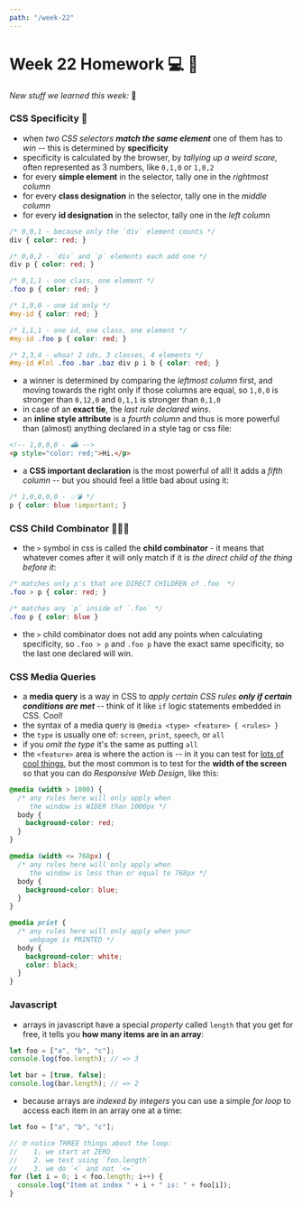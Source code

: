 ```yaml
---
path: "/week-22"
---
```


# Week 22 Homework 💻 🦁

_New stuff we learned this week:_ 🤔

### CSS Specificity 💪

- when _two CSS selectors **match the same element**_ one of them has to _win_ -- this is determined by **specificity**
- specificity is calculated by the browser, by _tallying up a weird score,_ often represented as 3 numbers, like `0,1,0` or `1,0,2`
- for every **simple element** in the selector, tally one in the _rightmost column_
- for every **class designation** in the selector, tally one in the _middle column_
- for every **id designation** in the selector, tally one in the _left column_

```CSS
/* 0,0,1 - because only the `div` element counts */
div { color: red; }

/* 0,0,2 - `div` and `p` elements each add one */
div p { color: red; }

/* 0,1,1 - one class, one element */
.foo p { color: red; }

/* 1,0,0 - one id only */
#my-id { color: red; }

/* 1,1,1 - one id, one class, one element */
#my-id .foo p { color: red; }

/* 2,3,4 - whoa! 2 ids, 3 classes, 4 elements */
#my-id #lol .foo .bar .baz div p i b { color: red; }
```

- a winner is determined by comparing the _leftmost column_ first, and moving towards the right only if those columns are equal, so `1,0,0` is stronger than `0,12,0` and `0,1,1` is stronger than `0,1,0`
- in case of an **exact tie**, the _last rule declared wins_.
- an **inline style attribute** is a _fourth column_ and thus is more powerful than (almost) anything declared in a style tag or css file:

```HTML
<!-- 1,0,0,0 - ⛴ -->
<p style="color: red;">Hi.</p>
```

- a **CSS important declaration** is the most powerful of all! It adds a _fifth column_ -- but you should feel a little bad about using it:

```CSS
/* 1,0,0,0,0 - 💥💣 */
p { color: blue !important; }
```

### CSS Child Combinator 👨‍👩‍👧

- the `>` symbol in css is called the **child combinator** - it means that whatever comes after it will only match if it is _the direct child of the thing before it_:

```CSS
/* matches only p's that are DIRECT CHILDREN of .foo  */
.foo > p { color: red; }

/* matches any `p` inside of `.foo` */
.foo p { color: blue }
```

- the `>` child combinator does not add any points when calculating specificity, so `.foo > p` and `.foo p` have the exact same specificity, so the last one declared will win.

### CSS Media Queries

- a **media query** is a way in CSS to _apply certain CSS rules **only if certain conditions are met**_ -- think of it like `if` logic statements embedded in CSS. Cool!
- the syntax of a media query is `@media <type> <feature> { <rules> }`
- the `type` is usually one of: `screen`, `print`, `speech`, or `all`
- if you _omit the type_ it's the same as putting `all`
- the `<feature>` area is where the action is -- in it you can test for [lots of cool things](https://developer.mozilla.org/en-US/docs/Web/CSS/Media_Queries/Using_media_queries#Media_features), but the most common is to test for the **width of the screen** so that you can do _Responsive Web Design_, like this:

```CSS
@media (width > 1000) {
  /* any rules here will only apply when
     the window is WIDER than 1000px */
  body {
    background-color: red;
  }
}

@media (width <= 768px) {
  /* any rules here will only apply when
     the window is less than or equal to 768px */
  body {
    background-color: blue;
  }
}

@media print {
  /* any rules here will only apply when your
     webpage is PRINTED */
  body {
    background-color: white;
    color: black;
  }
}
```

### Javascript

- arrays in javascript have a special _property_ called `length` that you get for free, it tells you **how many items are in an array**:

```js
let foo = ["a", "b", "c"];
console.log(foo.length); // => 3

let bar = [true, false];
console.log(bar.length); // => 2
```

- because arrays are _indexed by integers_ you can use a simple _for loop_ to access each item in an array one at a time:

```js
let foo = ["a", "b", "c"];

// 🤓 notice THREE things about the loop:
//    1. we start at ZERO
//    2. we test using `foo.length`
//    3. we do `<` and not `<=`
for (let i = 0; i < foo.length; i++) {
  console.log("Item at index " + i + " is: " + foo[i]);
}
```
